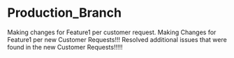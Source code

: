 # Production_Branch
Making changes for Feature1 per customer request.
Making Changes for Feature1 per new Customer Requests!!!
Resolved additional issues that were found in the new Customer Requests!!!!!